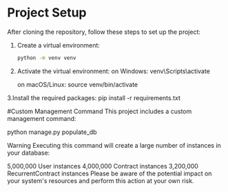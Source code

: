 # Project Setup

After cloning the repository, follow these steps to set up the project:

1. Create a virtual environment:
   ```bash
   python -m venv venv

2. Activate the virtual environment:
   on Windows:
   venv\Scripts\activate
   
   on macOS/Linux:
   source venv/bin/activate

3.Install the required packages:
  pip install -r requirements.txt


#Custom Management Command
This project includes a custom management command:

  python manage.py populate_db

Warning
Executing this command will create a large number of instances in your database:

5,000,000 User instances
4,000,000 Contract instances
3,200,000 RecurrentContract instances
Please be aware of the potential impact on your system's resources and perform this action at your own risk.

